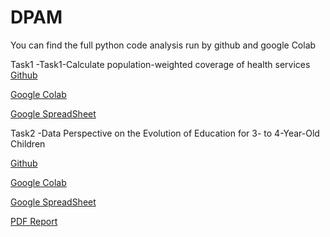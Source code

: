 # DPAM
You can find the full python code analysis run by github and google Colab 



Task1 -Task1-Calculate population-weighted coverage of health services  
[Github](https://github.com/HDSS4IM/DPAM/blob/main/Task1_Calculate_population_weighted_coverage_of_health_services.ipynb)

[Google Colab](https://colab.research.google.com/drive/1Pv-HmcKb5ebiqufxvv4l9BnYImc5G9iW?usp=sharing)


[Google SpreadSheet](https://docs.google.com/spreadsheets/d/1enRY9euTyz1znBYcjdm3GMwkfjx8VEqc7eduQDgfnQA/edit?usp=sharing)



Task2 -Data Perspective on the Evolution of Education for 3- to 4-Year-Old Children

[Github](https://github.com/HDSS4IM/DPAM/blob/main/Task2_Zimbabwe_Education__Data_Perspective.ipynb)

[Google Colab](https://colab.research.google.com/drive/1_guMuWYZcY_aAc3kRwX4rhXkOZpocFdv?usp=sharing)

[Google SpreadSheet](https://docs.google.com/spreadsheets/d/17awOWCLPIFHiy-XFk0A0T1FLu9bdP2Sk9h9YpVUyqXU/edit?usp=sharing)

[PDF Report](https://github.com/HDSS4IM/DPAM/blob/main/Zimbabwe_Education%20_Data%20Perspective%20Report.pdf)

